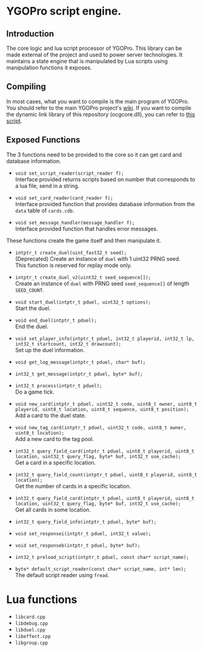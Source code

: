 # YGOPro script engine.

## Introduction
The core logic and lua script processor of YGOPro. This library can be made external of the project and used to power server technologies. It maintains a state engine that is manipulated by Lua scripts using manipulation functions it exposes.

## Compiling
In most cases, what you want to compile is the main program of YGOPro. You should refer to the main YGOPro project's [wiki](https://github.com/Fluorohydride/ygopro/wiki).
If you want to compile the dynamic link library of this repository (ocgcore.dll), you can refer to [this script](https://github.com/Fluorohydride/ygopro-core/blob/master/.github/workflows/build.yml).

## Exposed Functions

The 3 functions need to be provided to the core so it can get card and database information.
- `void set_script_reader(script_reader f);`  
Interface provided returns scripts based on number that corresponds to a lua file, send in a string.

- `void set_card_reader(card_reader f);`  
Interface provided function that provides database information from the `data` table of `cards.cdb`.

- `void set_message_handler(message_handler f);`  
Interface provided function that handles error messages.

These functions create the game itself and then manipulate it.
- `intptr_t create_duel(uint_fast32_t seed);`  
(Deprecated) Create an instance of `duel` with 1 uint32 PRNG seed.  
This function is reserved for replay mode only.

- `intptr_t create_duel_v2(uint32_t seed_sequence[]);`  
Create an instance of `duel` with PRNG seed `seed_sequence[]` of length `SEED_COUNT`.

- `void start_duel(intptr_t pduel, uint32_t options);`  
Start the duel.

- `void end_duel(intptr_t pduel);`  
End the duel.

- `void set_player_info(intptr_t pduel, int32_t playerid, int32_t lp, int32_t startcount, int32_t drawcount);`  
Set up the duel information.

- `void get_log_message(intptr_t pduel, char* buf);`

- `int32_t get_message(intptr_t pduel, byte* buf);`

- `int32_t process(intptr_t pduel);`  
Do a game tick.

- `void new_card(intptr_t pduel, uint32_t code, uint8_t owner, uint8_t playerid, uint8_t location, uint8_t sequence, uint8_t position);`  
Add a card to the duel state.

- `void new_tag_card(intptr_t pduel, uint32_t code, uint8_t owner, uint8_t location);`  
Add a new card to the tag pool.

- `int32_t query_field_card(intptr_t pduel, uint8_t playerid, uint8_t location, uint32_t query_flag, byte* buf, int32_t use_cache);`  
Get a card in a specific location.

- `int32_t query_field_count(intptr_t pduel, uint8_t playerid, uint8_t location);`  
Get the number of cards in a specific location.

- `int32_t query_field_card(intptr_t pduel, uint8_t playerid, uint8_t location, uint32_t query_flag, byte* buf, int32_t use_cache);`  
Get all cards in some location.

- `int32_t query_field_info(intptr_t pduel, byte* buf);`

- `void set_responsei(intptr_t pduel, int32_t value);`

- `void set_responseb(intptr_t pduel, byte* buf);`

- `int32_t preload_script(intptr_t pduel, const char* script_name);`

- `byte* default_script_reader(const char* script_name, int* len);`  
The default script reader using `fread`.

# Lua functions
- `libcard.cpp`
- `libdebug.cpp`
- `libduel.cpp`
- `libeffect.cpp`
- `libgroup.cpp`

